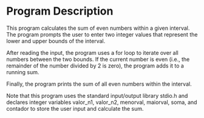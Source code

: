 # Program Description

This program calculates the sum of even numbers within a given interval. The program prompts the user to enter two integer values that represent the lower and upper bounds of the interval.

After reading the input, the program uses a for loop to iterate over all numbers between the two bounds. If the current number is even (i.e., the remainder of the number divided by 2 is zero), the program adds it to a running sum.

Finally, the program prints the sum of all even numbers within the interval.

Note that this program uses the standard input/output library stdio.h and declares integer variables valor_n1, valor_n2, menorval, maiorval, soma, and contador to store the user input and calculate the sum.
